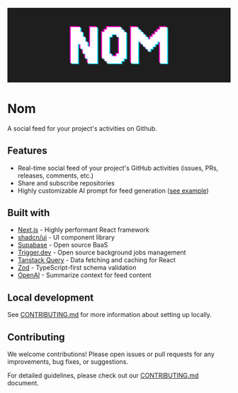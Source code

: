 ![Nom Banner](./images/header.png)

# Nom

A social feed for your project's activities on Github.

## Features

- Real-time social feed of your project's GitHub activities (issues, PRs, releases, comments, etc.)
- Share and subscribe repositories
- Highly customizable AI prompt for feed generation ([see example](.nom/pull_request_summary_template.txt))


## Built with
- [Next.js](https://nextjs.org/) - Highly performant React framework
- [shadcn/ui](https://ui.shadcn.com/) - UI component library
- [Supabase](https://supabase.com/) - Open source BaaS
- [Trigger.dev](https://trigger.dev/) - Open source background jobs management
- [Tanstack Query](https://tanstack.com/query/latest) - Data fetching and caching for React
- [Zod](https://zod.dev/) - TypeScript-first schema validation
- [OpenAI](https://openai.com/) - Summarize context for feed content

## Local development
See [CONTRIBUTING.md](CONTRIBUTING.md) for more information about setting up locally.

## Contributing

We welcome contributions! Please open issues or pull requests for any improvements, bug fixes, or suggestions.

For detailed guidelines, please check out our [CONTRIBUTING.md](./CONTRIBUTING.md) document.
